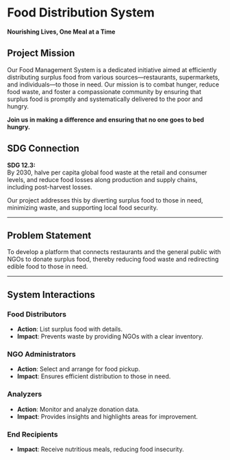 # Food Distribution System
**Nourishing Lives, One Meal at a Time**

## Project Mission
Our Food Management System is a dedicated initiative aimed at efficiently distributing surplus food from various sources—restaurants, supermarkets, and individuals—to those in need. Our mission is to combat hunger, reduce food waste, and foster a compassionate community by ensuring that surplus food is promptly and systematically delivered to the poor and hungry.

**Join us in making a difference and ensuring that no one goes to bed hungry.**

## SDG Connection
**SDG 12.3:**  
By 2030, halve per capita global food waste at the retail and consumer levels, and reduce food losses along production and supply chains, including post-harvest losses.

Our project addresses this by diverting surplus food to those in need, minimizing waste, and supporting local food security.

---

## Problem Statement
To develop a platform that connects restaurants and the general public with NGOs to donate surplus food, thereby reducing food waste and redirecting edible food to those in need.

---

## System Interactions
### Food Distributors
- **Action**: List surplus food with details.  
- **Impact**: Prevents waste by providing NGOs with a clear inventory.

### NGO Administrators
- **Action**: Select and arrange for food pickup.  
- **Impact**: Ensures efficient distribution to those in need.

### Analyzers
- **Action**: Monitor and analyze donation data.  
- **Impact**: Provides insights and highlights areas for improvement.

### End Recipients
- **Impact**: Receive nutritious meals, reducing food insecurity.
